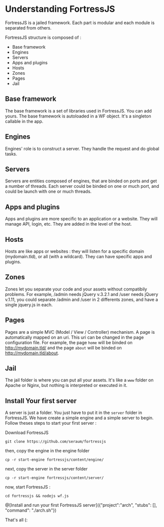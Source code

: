 # Understanding FortressJS

FortressJS is a jailed framework. Each part is modular and each module is separated from others.

FortressJS structure is composed of :
* Base framework
* Engines
* Servers
* Apps and plugins
* Hosts
* Zones
* Pages
* Jail

## Base framework

The base framework is a set of libraries used in FortressJS. You can add yours. The base framework is autoloaded in a WF object. It's a singleton callable in the app.

## Engines

Engines' role is to construct a server. They handle the request and do global tasks.

## Servers

Servers are entities composed of engines, that are binded on ports and get a number of threads. Each server could be binded on one or much port, and could be launch with one or much threads.

## Apps and plugins

Apps and plugins are more specific to an application or a website. They will manage API, login, etc. They are added in the level of the host.

## Hosts

Hosts are like apps or websites : they will listen for a specific domain (mydomain.tld), or all (with a wildcard). They can have specific apps and plugins.

## Zones

Zones let you separate your code and your assets without compatibily problems. For example, /admin needs jQuery v.3.2.1 and /user needs jQuery v.1.11, you could separate /admin and /user in 2 differents zones, and have a single jquery.js in each.

## Pages

Pages are a simple MVC (Model / View / Controller) mechanism. A page is automatically mapped on an uri. This uri can be changed in the page configuration file. For example, the page `home` will be binded on http://mydomain.tld/ and the page `about` will be binded on http://mydomain.tld/about.

## Jail

The jail folder is where you can put all your assets. It's like a `www` folder on Apache or Nginx, but nothing is interpreted or executed in it.


## Install Your first server

A server is just a folder. You just have to put it in the `server` folder in FortressJS. We have create a simple engine and a simple server to begin. Follow theses steps to start your first server :

Download FortressJS

`git clone https://github.com/seraum/fortressjs `

then, copy the engine in the engine folder

`cp -r start-engine fortressjs/content/engine/`

next, copy the server in the server folder

`cp -r start-engine fortressjs/content/server/`

now, start FortressJS :

`cd fortressjs && nodejs wf.js`

@[Install and run your first FortressJS server]({"project":"arch", "stubs": [], "command": "./arch.sh"})

That's all (:
